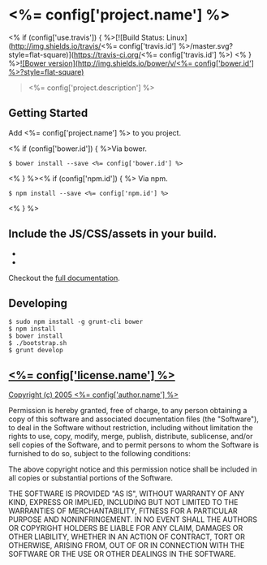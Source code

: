 # <%= config['project.name'] %>
<% if (config['use.travis']) { %>[![Build Status: Linux](http://img.shields.io/travis/<%= config['travis.id'] %>/master.svg?style=flat-square)](https://travis-ci.org/<%= config['travis.id'] %>)
<% } %>[![Bower version](http://img.shields.io/bower/v/<%= config['bower.id'] %>?style=flat-square)](<%= config['repo.url'] %>)

> <%= config['project.description'] %>

## Getting Started

Add <%= config['project.name'] %> to you project.

<% if (config['bower.id']) { %>Via bower.

```
$ bower install --save <%= config['bower.id'] %>
```
<% } %><% if (config['npm.id']) { %>
Via npm.

```
$ npm install --save <%= config['npm.id'] %>
```
<% } %>

Include the JS/CSS/assets in your build.
-
-
-

Checkout the [full documentation](<%= config['docs.url'] %>).


## Developing

```
$ sudo npm install -g grunt-cli bower
$ npm install
$ bower install
$ ./bootstrap.sh
$ grunt develop
```

## [<%= config['license.name'] %>](LICENSE)

[Copyright (c) 2005 <%= config['author.name'] %>](<%= config['license.url'] %>)

Permission is hereby granted, free of charge, to any person obtaining a copy of
this software and associated documentation files (the "Software"), to deal in
the Software without restriction, including without limitation the rights to
use, copy, modify, merge, publish, distribute, sublicense, and/or sell copies of
the Software, and to permit persons to whom the Software is furnished to do so,
subject to the following conditions:

The above copyright notice and this permission notice shall be included in all
copies or substantial portions of the Software.

THE SOFTWARE IS PROVIDED "AS IS", WITHOUT WARRANTY OF ANY KIND, EXPRESS OR
IMPLIED, INCLUDING BUT NOT LIMITED TO THE WARRANTIES OF MERCHANTABILITY, FITNESS
FOR A PARTICULAR PURPOSE AND NONINFRINGEMENT. IN NO EVENT SHALL THE AUTHORS OR
COPYRIGHT HOLDERS BE LIABLE FOR ANY CLAIM, DAMAGES OR OTHER LIABILITY, WHETHER
IN AN ACTION OF CONTRACT, TORT OR OTHERWISE, ARISING FROM, OUT OF OR IN
CONNECTION WITH THE SOFTWARE OR THE USE OR OTHER DEALINGS IN THE SOFTWARE.
